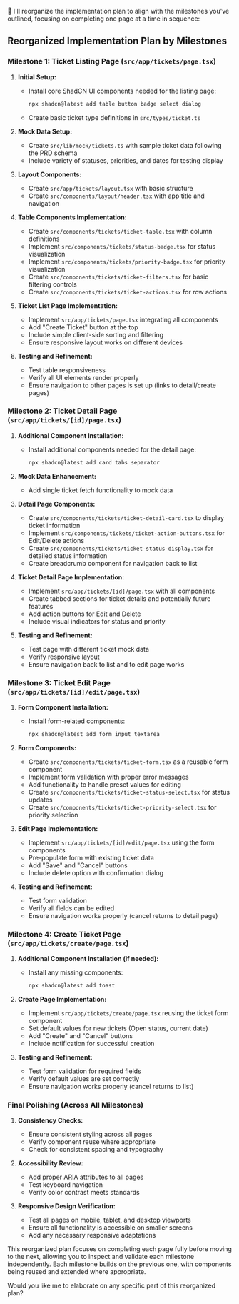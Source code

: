 🤖 I'll reorganize the implementation plan to align with the milestones you've outlined, focusing on completing one page at a time in sequence:

## Reorganized Implementation Plan by Milestones

### Milestone 1: Ticket Listing Page (`src/app/tickets/page.tsx`)

1. **Initial Setup:**

   - Install core ShadCN UI components needed for the listing page:
     ```bash
     npx shadcn@latest add table button badge select dialog
     ```
   - Create basic ticket type definitions in `src/types/ticket.ts`

2. **Mock Data Setup:**

   - Create `src/lib/mock/tickets.ts` with sample ticket data following the PRD schema
   - Include variety of statuses, priorities, and dates for testing display

3. **Layout Components:**

   - Create `src/app/tickets/layout.tsx` with basic structure
   - Create `src/components/layout/header.tsx` with app title and navigation

4. **Table Components Implementation:**

   - Create `src/components/tickets/ticket-table.tsx` with column definitions
   - Implement `src/components/tickets/status-badge.tsx` for status visualization
   - Implement `src/components/tickets/priority-badge.tsx` for priority visualization
   - Create `src/components/tickets/ticket-filters.tsx` for basic filtering controls
   - Create `src/components/tickets/ticket-actions.tsx` for row actions

5. **Ticket List Page Implementation:**

   - Implement `src/app/tickets/page.tsx` integrating all components
   - Add "Create Ticket" button at the top
   - Include simple client-side sorting and filtering
   - Ensure responsive layout works on different devices

6. **Testing and Refinement:**
   - Test table responsiveness
   - Verify all UI elements render properly
   - Ensure navigation to other pages is set up (links to detail/create pages)

### Milestone 2: Ticket Detail Page (`src/app/tickets/[id]/page.tsx`)

1. **Additional Component Installation:**

   - Install additional components needed for the detail page:
     ```bash
     npx shadcn@latest add card tabs separator
     ```

2. **Mock Data Enhancement:**

   - Add single ticket fetch functionality to mock data

3. **Detail Page Components:**

   - Create `src/components/tickets/ticket-detail-card.tsx` to display ticket information
   - Implement `src/components/tickets/ticket-action-buttons.tsx` for Edit/Delete actions
   - Create `src/components/tickets/ticket-status-display.tsx` for detailed status information
   - Create breadcrumb component for navigation back to list

4. **Ticket Detail Page Implementation:**

   - Implement `src/app/tickets/[id]/page.tsx` with all components
   - Create tabbed sections for ticket details and potentially future features
   - Add action buttons for Edit and Delete
   - Include visual indicators for status and priority

5. **Testing and Refinement:**
   - Test page with different ticket mock data
   - Verify responsive layout
   - Ensure navigation back to list and to edit page works

### Milestone 3: Ticket Edit Page (`src/app/tickets/[id]/edit/page.tsx`)

1. **Form Component Installation:**

   - Install form-related components:
     ```bash
     npx shadcn@latest add form input textarea
     ```

2. **Form Components:**

   - Create `src/components/tickets/ticket-form.tsx` as a reusable form component
   - Implement form validation with proper error messages
   - Add functionality to handle preset values for editing
   - Create `src/components/tickets/ticket-status-select.tsx` for status updates
   - Create `src/components/tickets/ticket-priority-select.tsx` for priority selection

3. **Edit Page Implementation:**

   - Implement `src/app/tickets/[id]/edit/page.tsx` using the form components
   - Pre-populate form with existing ticket data
   - Add "Save" and "Cancel" buttons
   - Include delete option with confirmation dialog

4. **Testing and Refinement:**
   - Test form validation
   - Verify all fields can be edited
   - Ensure navigation works properly (cancel returns to detail page)

### Milestone 4: Create Ticket Page (`src/app/tickets/create/page.tsx`)

1. **Additional Component Installation (if needed):**

   - Install any missing components:
     ```bash
     npx shadcn@latest add toast
     ```

2. **Create Page Implementation:**

   - Implement `src/app/tickets/create/page.tsx` reusing the ticket form component
   - Set default values for new tickets (Open status, current date)
   - Add "Create" and "Cancel" buttons
   - Include notification for successful creation

3. **Testing and Refinement:**
   - Test form validation for required fields
   - Verify default values are set correctly
   - Ensure navigation works properly (cancel returns to list)

### Final Polishing (Across All Milestones)

1. **Consistency Checks:**

   - Ensure consistent styling across all pages
   - Verify component reuse where appropriate
   - Check for consistent spacing and typography

2. **Accessibility Review:**

   - Add proper ARIA attributes to all pages
   - Test keyboard navigation
   - Verify color contrast meets standards

3. **Responsive Design Verification:**
   - Test all pages on mobile, tablet, and desktop viewports
   - Ensure all functionality is accessible on smaller screens
   - Add any necessary responsive adaptations

This reorganized plan focuses on completing each page fully before moving to the next, allowing you to inspect and validate each milestone independently. Each milestone builds on the previous one, with components being reused and extended where appropriate.

Would you like me to elaborate on any specific part of this reorganized plan?
